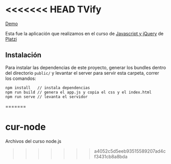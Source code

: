 <<<<<<< HEAD
TVify
=====

[Demo](http://slifszyc.github.io/tvify/)

Esta fue la aplicación que realizamos en el curso de [Javascript y jQuery](https://platzi.com/jquery) de [Platzi](https://platzi.com)

## Instalación

Para instalar las dependencias de este proyecto, generar los bundles dentro del directorio `public/` y levantar el server para servir esta carpeta, correr los comandos:

```
npm install   // instala dependencias
npm run build // genera el app.js y copia el css y el index.html
npm run serve // levanta el servidor
```
=======
# cur-node
Archivos del curso node.js
>>>>>>> a4052c5d5eeb93515589207ad4cf3431cb8a8bda
